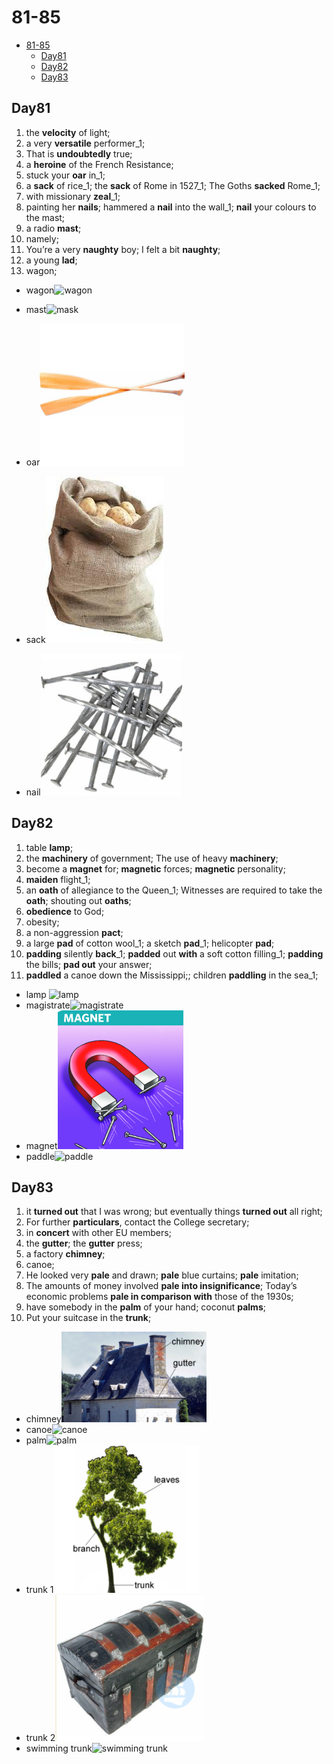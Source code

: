 # 81-85

- [81-85](#81-85)
  - [Day81](#day81)
  - [Day82](#day82)
  - [Day83](#day83)

## Day81

1. the **velocity** of light;
2. a very **versatile** performer_1;
3. That is **undoubtedly** true;
4. a **heroine** of the French Resistance;
5. stuck your **oar** in_1;
6. a **sack** of rice_1; the **sack** of Rome in 1527_1; The Goths **sacked** Rome_1;
7. with missionary **zeal**_1;
8. painting her **nails**; hammered a **nail** into the wall_1; **nail** your colours to the mast;
9. a radio **mast**;
10. namely;
11. You’re a very **naughty** boy; I felt a bit **naughty**;
12. a young **lad**;
13. wagon;

- wagon![wagon](https://encrypted-tbn0.gstatic.com/images?q=tbn:ANd9GcTBBo-lzA2wo3BRjDe-IcaUUKCt91Ew3KjGeA&usqp=CAU "wagon")

- mast![mask](https://upload.wikimedia.org/wikipedia/commons/thumb/c/c2/Masthead_%28PSF%29.png/1200px-Masthead_%28PSF%29.png)

- oar![oar](https://raw.githubusercontent.com/Logible/Image/main/note_image/20220808015211.png)

- sack![sack](https://raw.githubusercontent.com/Logible/Image/main/note_image/20220808015453.png)

- nail![nail](https://raw.githubusercontent.com/Logible/Image/main/note_image/20220808020757.png)

## Day82

1. table **lamp**;
2. the **machinery** of government; The use of heavy **machinery**;
3. become a **magnet** for; **magnetic** forces;  **magnetic** personality;
4. **maiden** flight_1;
5. an **oath** of allegiance to the Queen_1; Witnesses are required to take the **oath**; shouting out **oaths**;
6. **obedience** to God;
7. obesity;
8. a non-aggression **pact**;
9. a large **pad** of cotton wool_1; a sketch **pad**_1; helicopter **pad**;
10. **padding** silently **back**_1; **padded** out **with** a soft cotton filling_1; **padding** the bills; **pad out** your answer;
11. **paddled** a canoe down the Mississippi;; children **paddling** in the sea_1;

- lamp ![lamp](https://www.ikea.com/om/en/images/products/kryssmast-table-lamp-base-nickel-plated__0789157_pe763849_s5.jpg?f=s)
- magistrate![magistrate](https://gisondolaw.com/wp-content/uploads/2017/09/L-B-2-judges-vs-Magistrate.jpg)
- magnet![magnet](https://raw.githubusercontent.com/Logible/Image/main/note_image/20220808183039.png)
- paddle![paddle](https://johnsonoutdoors.widen.net/content/utgswjvzxf/jpeg/1001350-1001352_alt01.jpg)

## Day83

1. it **turned out** that I was wrong; but eventually things **turned out** all right;
2. For further **particulars**, contact the College secretary;
3. in **concert** with other EU members;
4. the **gutter**; the **gutter** press;
5. a factory **chimney**;
6. canoe;
7. He looked very **pale** and drawn; **pale** blue curtains; **pale** imitation;
8. The amounts of money involved **pale into insignificance**; Today’s economic problems **pale in comparison with** those of the 1930s;
9. have somebody in the **palm** of your hand; coconut **palms**;
10. Put your suitcase in the **trunk**;

- chimney![chimney](https://raw.githubusercontent.com/Logible/Image/main/note_image/20220809121230.png)
- canoe![canoe](https://thumbs.dreamstime.com/b/canoe-wooden-simple-design-56931665.jpg)
- palm![palm](https://upload.wikimedia.org/wikipedia/commons/4/4c/Date_Palm_Tree.jpg)
- trunk 1![trunk](https://raw.githubusercontent.com/Logible/Image/main/note_image/20220809134346.png)
- trunk 2![trunk](https://raw.githubusercontent.com/Logible/Image/main/note_image/20220809134530.png)
- swimming trunk![swimming trunk](https://cdn-ssl.s7.disneystore.com/is/image/DisneyShopping/3921059192074?fmt=jpeg&qlt=90&wid=652&hei=652)

